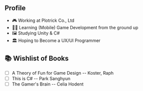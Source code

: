 <!--
**awesomedays/awesomedays** is a ✨ _special_ ✨ repository because its `README.md` (this file) appears on your GitHub profile.

Here are some ideas to get you started:

- 🔭 I’m currently working on ...
- 🌱 I’m currently learning ...
- 👯 I’m looking to collaborate on ...
- 🤔 I’m looking for help with ...
- 💬 Ask me about ...
- 📫 How to reach me: ...
- 😄 Pronouns: ...
- ⚡ Fun fact: ...
-->
## Profile
- 🎮 Working at Plotrick Co., Ltd
- 🧟‍♂️ Learning (Mobile) Game Development from the ground up
- 🖼️ Studying Unity & C#
- 🏛️ Hoping to Become a UX/UI Programmer
## 📚 Wishlist of Books
- [ ] A Theory of Fun for Game Design -- Koster, Raph
- [ ] This is C# -- Park Sanghyun
- [ ] The Gamer's Brain -- Celia Hodent
